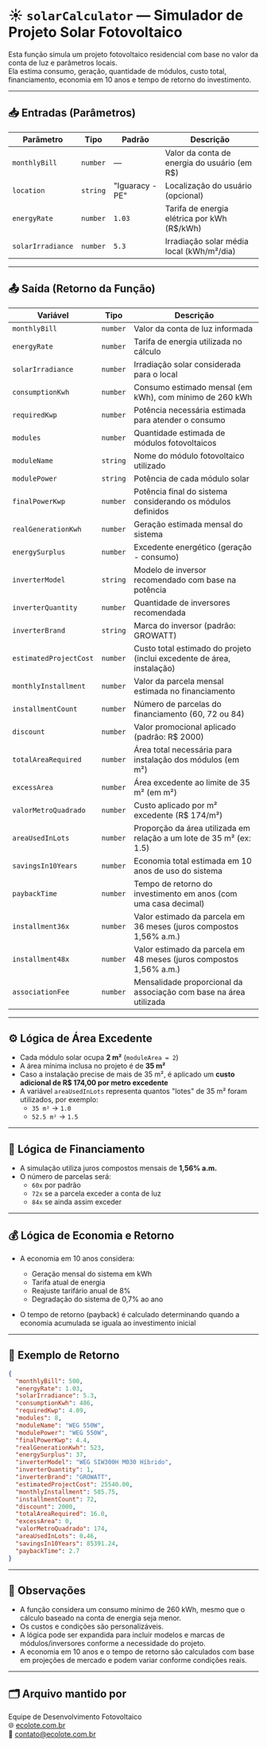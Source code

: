 # ☀️ `solarCalculator` — Simulador de Projeto Solar Fotovoltaico

Esta função simula um projeto fotovoltaico residencial com base no valor da conta de luz e parâmetros locais.  
Ela estima consumo, geração, quantidade de módulos, custo total, financiamento, economia em 10 anos e tempo de retorno do investimento.

---

## 📥 Entradas (Parâmetros)

| Parâmetro         | Tipo     | Padrão            | Descrição                                                                 |
|-------------------|----------|-------------------|---------------------------------------------------------------------------|
| `monthlyBill`     | `number` | —                 | Valor da conta de energia do usuário (em R$)                              |
| `location`        | `string` | "Iguaracy - PE"   | Localização do usuário (opcional)                                         |
| `energyRate`      | `number` | `1.03`            | Tarifa de energia elétrica por kWh (R$/kWh)                               |
| `solarIrradiance` | `number` | `5.3`             | Irradiação solar média local (kWh/m²/dia)                                 |

---

## 📤 Saída (Retorno da Função)

| Variável                 | Tipo     | Descrição                                                                 |
|--------------------------|----------|---------------------------------------------------------------------------|
| `monthlyBill`            | `number` | Valor da conta de luz informada                                          |
| `energyRate`             | `number` | Tarifa de energia utilizada no cálculo                                   |
| `solarIrradiance`        | `number` | Irradiação solar considerada para o local                                |
| `consumptionKwh`         | `number` | Consumo estimado mensal (em kWh), com mínimo de 260 kWh                  |
| `requiredKwp`            | `number` | Potência necessária estimada para atender o consumo                      |
| `modules`                | `number` | Quantidade estimada de módulos fotovoltaicos                             |
| `moduleName`             | `string` | Nome do módulo fotovoltaico utilizado                                    |
| `modulePower`            | `string` | Potência de cada módulo solar                                            |
| `finalPowerKwp`          | `number` | Potência final do sistema considerando os módulos definidos              |
| `realGenerationKwh`      | `number` | Geração estimada mensal do sistema                                       |
| `energySurplus`          | `number` | Excedente energético (geração - consumo)                                 |
| `inverterModel`          | `string` | Modelo de inversor recomendado com base na potência                      |
| `inverterQuantity`       | `number` | Quantidade de inversores recomendada                                     |
| `inverterBrand`          | `string` | Marca do inversor (padrão: GROWATT)                                      |
| `estimatedProjectCost`   | `number` | Custo total estimado do projeto (inclui excedente de área, instalação)   |
| `monthlyInstallment`     | `number` | Valor da parcela mensal estimada no financiamento                        |
| `installmentCount`       | `number` | Número de parcelas do financiamento (60, 72 ou 84)                       |
| `discount`               | `number` | Valor promocional aplicado (padrão: R$ 2000)                             |
| `totalAreaRequired`      | `number` | Área total necessária para instalação dos módulos (em m²)                |
| `excessArea`             | `number` | Área excedente ao limite de 35 m² (em m²)                                |
| `valorMetroQuadrado`     | `number` | Custo aplicado por m² excedente (R$ 174/m²)                              |
| `areaUsedInLots`         | `number` | Proporção da área utilizada em relação a um lote de 35 m² (ex: 1.5)      |
| `savingsIn10Years`       | `number` | Economia total estimada em 10 anos de uso do sistema                     |
| `paybackTime`            | `number` | Tempo de retorno do investimento em anos (com uma casa decimal)          |
| `installment36x`         | `number` | Valor estimado da parcela em 36 meses (juros compostos 1,56% a.m.)       |
| `installment48x`         | `number` | Valor estimado da parcela em 48 meses (juros compostos 1,56% a.m.)       |
| `associationFee`         | `number` | Mensalidade proporcional da associação com base na área utilizada       |



---

## ⚙️ Lógica de Área Excedente

- Cada módulo solar ocupa **2 m²** (`moduleArea = 2`)
- A área mínima inclusa no projeto é de **35 m²**
- Caso a instalação precise de mais de 35 m², é aplicado um **custo adicional de R$ 174,00 por metro excedente**
- A variável `areaUsedInLots` representa quantos "lotes" de 35 m² foram utilizados, por exemplo:
  - `35 m²` → `1.0`
  - `52.5 m²` → `1.5`

---

## 💸 Lógica de Financiamento

- A simulação utiliza juros compostos mensais de **1,56% a.m.**
- O número de parcelas será:
  - `60x` por padrão
  - `72x` se a parcela exceder a conta de luz
  - `84x` se ainda assim exceder

---

## 💰 Lógica de Economia e Retorno

- A economia em 10 anos considera:
  - Geração mensal do sistema em kWh
  - Tarifa atual de energia
  - Reajuste tarifário anual de 8%
  - Degradação do sistema de 0,7% ao ano

- O tempo de retorno (payback) é calculado determinando quando a economia acumulada se iguala ao investimento inicial

---

## 📌 Exemplo de Retorno

```json
{
  "monthlyBill": 500,
  "energyRate": 1.03,
  "solarIrradiance": 5.3,
  "consumptionKwh": 486,
  "requiredKwp": 4.09,
  "modules": 8,
  "moduleName": "WEG 550W",
  "modulePower": "WEG 550W",
  "finalPowerKwp": 4.4,
  "realGenerationKwh": 523,
  "energySurplus": 37,
  "inverterModel": "WEG SIW300H M030 Híbrido",
  "inverterQuantity": 1,
  "inverterBrand": "GROWATT",
  "estimatedProjectCost": 25540.00,
  "monthlyInstallment": 585.75,
  "installmentCount": 72,
  "discount": 2000,
  "totalAreaRequired": 16.0,
  "excessArea": 0,
  "valorMetroQuadrado": 174,
  "areaUsedInLots": 0.46,
  "savingsIn10Years": 85391.24,
  "paybackTime": 2.7
}
```

---

## 🧠 Observações

- A função considera um consumo mínimo de 260 kWh, mesmo que o cálculo baseado na conta de energia seja menor.
- Os custos e condições são personalizáveis.
- A lógica pode ser expandida para incluir modelos e marcas de módulos/inversores conforme a necessidade do projeto.
- A economia em 10 anos e o tempo de retorno são calculados com base em projeções de mercado e podem variar conforme condições reais.

---

## 🗂 Arquivo mantido por
Equipe de Desenvolvimento Fotovoltaico  
🌐 [ecolote.com.br](https://ecolote.com.br)  
📧 [contato@ecolote.com.br](mailto:contato@ecolote.com.br)
